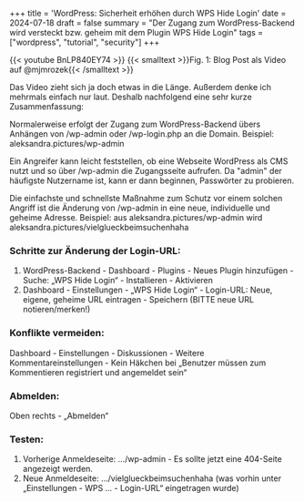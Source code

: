 +++
title = 'WordPress: Sicherheit erhöhen durch WPS Hide Login'
date = 2024-07-18
draft = false
summary = "Der Zugang zum WordPress-Backend wird versteckt bzw. geheim mit dem Plugin WPS Hide Login"
tags = ["wordpress", "tutorial", "security"]
+++


{{< youtube BnLP840EY74 >}}
{{< smalltext >}}Fig. 1: Blog Post als Video auf @mjmrozek{{< /smalltext >}} 

Das Video zieht sich ja doch etwas in die Länge. Außerdem denke ich mehrmals einfach nur laut. Deshalb nachfolgend eine sehr kurze Zusammenfassung:

Normalerweise erfolgt der Zugang zum WordPress-Backend übers Anhängen von /wp-admin oder /wp-login.php an die Domain.
Beispiel: aleksandra.pictures/wp-admin

Ein Angreifer kann leicht feststellen, ob eine Webseite WordPress als CMS nutzt und so über /wp-admin die Zugangsseite aufrufen. Da "admin" der häufigste Nutzername ist, kann er dann beginnen, Passwörter zu probieren.

Die einfachste und schnellste Maßnahme zum Schutz vor einem solchen Angriff ist die Änderung von /wp-admin in eine neue, individuelle und geheime Adresse.
Beispiel: aus aleksandra.pictures/wp-admin wird aleksandra.pictures/vielglueckbeimsuchenhaha

### Schritte zur Änderung der Login-URL:
1. WordPress-Backend - Dashboard - Plugins - Neues Plugin hinzufügen - Suche: „WPS Hide Login“ - Installieren - Aktivieren
2. Dashboard - Einstellungen - „WPS Hide Login“ - Login-URL: Neue, eigene, geheime URL eintragen - Speichern (BITTE neue URL notieren/merken!)

### Konflikte vermeiden:
Dashboard - Einstellungen - Diskussionen - Weitere Kommentareinstellungen - Kein Häkchen bei „Benutzer müssen zum Kommentieren registriert und angemeldet sein“

### Abmelden:
Oben rechts - „Abmelden“

### Testen:
1. Vorherige Anmeldeseite: …/wp-admin - Es sollte jetzt eine 404-Seite angezeigt werden.
2. Neue Anmeldeseite: …/vielglueckbeimsuchenhaha (was vorhin unter „Einstellungen - WPS … - Login-URL“ eingetragen wurde)